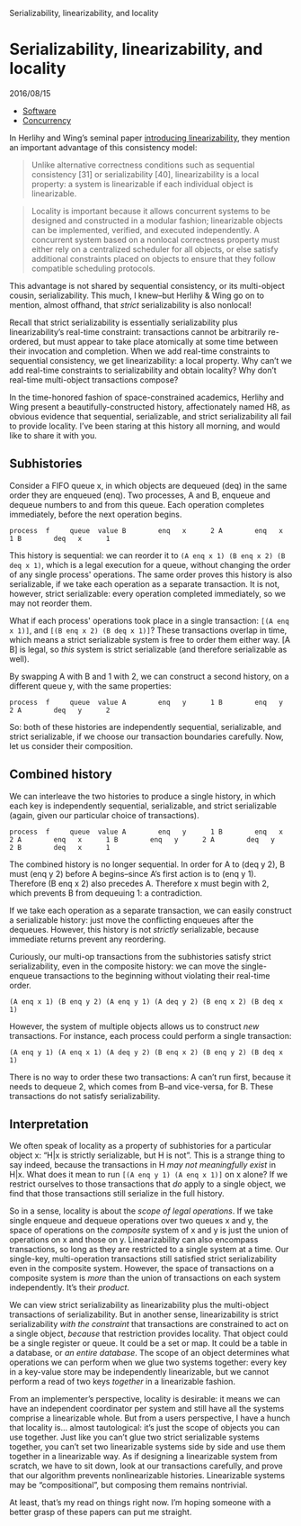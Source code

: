 Serializability, linearizability, and locality

# Serializability, linearizability, and locality

 2016/08/15

- [Software](https://aphyr.com/tags/software)
- [Concurrency](https://aphyr.com/tags/Concurrency)

In Herlihy and Wing’s seminal paper [introducing linearizability](https://cs.brown.edu/~mph/HerlihyW90/p463-herlihy.pdf), they mention an important advantage of this consistency model:

> Unlike alternative correctness conditions such as sequential consistency [31] or serializability [40], linearizability is a local property: a system is linearizable if each individual object is linearizable.

> Locality is important because it allows concurrent systems to be designed and constructed in a modular fashion; linearizable objects can be implemented, verified, and executed independently. A concurrent system based on a nonlocal correctness property must either rely on a centralized scheduler for all objects, or else satisfy additional constraints placed on objects to ensure that they follow compatible scheduling protocols.

This advantage is not shared by sequential consistency, or its multi-object cousin, serializability. This much, I knew–but Herlihy & Wing go on to mention, almost offhand, that *strict* serializability is also nonlocal!

Recall that strict serializability is essentially serializability plus linearizability’s real-time constraint: transactions cannot be arbitrarily re-ordered, but must appear to take place atomically at some time between their invocation and completion. When we add real-time constraints to sequential consistency, we get linearizability: a local property. Why can’t we add real-time constraints to serializability and obtain locality? Why don’t real-time multi-object transactions compose?

In the time-honored fashion of space-constrained academics, Herlihy and Wing present a beautifully-constructed history, affectionately named H8, as obvious evidence that sequential, serializable, and strict serializability all fail to provide locality. I’ve been staring at this history all morning, and would like to share it with you.

## Subhistories

Consider a FIFO queue x, in which objects are dequeued (deq) in the same order they are enqueued (enq). Two processes, A and B, enqueue and dequeue numbers to and from this queue. Each operation completes immediately, before the next operation begins.

`process  f     queue  value B        enq   x      2 A        enq   x      1 B        deq   x      1`

This history is sequential: we can reorder it to `(A enq x 1) (B enq x 2) (B deq x 1)`, which is a legal execution for a queue, without changing the order of any single process' operations. The same order proves this history is also serializable, if we take each operation as a separate transaction. It is not, however, strict serializable: every operation completed immediately, so we may not reorder them.

What if each process' operations took place in a single transaction: `[(A enq x 1)]`, and `[(B enq x 2) (B deq x 1)]`? These transactions overlap in time, which means a strict serializable system is free to order them either way. [A B] is legal, so *this* system is strict serializable (and therefore serializable as well).

By swapping A with B and 1 with 2, we can construct a second history, on a different queue y, with the same properties:

`process  f     queue  value A        enq   y      1 B        enq   y      2 A        deq   y      2`

So: both of these histories are independently sequential, serializable, and strict serializable, if we choose our transaction boundaries carefully. Now, let us consider their composition.

## Combined history

We can interleave the two histories to produce a single history, in which each key is independently sequential, serializable, and strict serializable (again, given our particular choice of transactions).

`process  f     queue  value A        enq   y      1 B        enq   x      2 A        enq   x      1 B        enq   y      2 A        deq   y      2 B        deq   x      1`

The combined history is no longer sequential. In order for A to (deq y 2), B must (enq y 2) before A begins–since A’s first action is to (enq y 1). Therefore (B enq x 2) also precedes A. Therefore x must begin with 2, which prevents B from dequeuing 1: a contradiction.

If we take each operation as a separate transaction, we can easily construct a serializable history: just move the conflicting enqueues after the dequeues. However, this history is not *strictly* serializable, because immediate returns prevent any reordering.

Curiously, our multi-op transactions from the subhistories satisfy strict serializability, even in the composite history: we can move the single-enqueue transactions to the beginning without violating their real-time order.

`(A enq x 1) (B enq y 2) (A enq y 1) (A deq y 2) (B enq x 2) (B deq x 1)`

However, the system of multiple objects allows us to construct *new* transactions. For instance, each process could perform a single transaction:

`(A enq y 1) (A enq x 1) (A deq y 2) (B enq x 2) (B enq y 2) (B deq x 1)`

There is no way to order these two transactions: A can’t run first, because it needs to dequeue 2, which comes from B–and vice-versa, for B. These transactions do not satisfy serializability.

## Interpretation

We often speak of locality as a property of subhistories for a particular object x: “H|x is strictly serializable, but H is not”. This is a strange thing to say indeed, because the transactions in H *may not meaningfully exist* in H|x. What does it mean to run `[(A enq y 1) (A enq x 1)]` on x alone? If we restrict ourselves to those transactions that *do* apply to a single object, we find that those transactions still serialize in the full history.

So in a sense, locality is about the *scope of legal operations*. If we take single enqueue and dequeue operations over two queues x and y, the space of operations on the *composite* system of x and y is just the union of operations on x and those on y. Linearizability can also encompass transactions, so long as they are restricted to a single system at a time. Our single-key, multi-operation transactions still satisfied strict serializability even in the composite system. However, the space of transactions on a composite system is *more* than the union of transactions on each system independently. It’s their *product*.

We can view strict serializability as linearizability plus the multi-object transactions of serializability. But in another sense, linearizability is strict serializability *with the constraint* that transactions are constrained to act on a single object, *because* that restriction provides locality. That object could be a single register or queue. It could be a set or map. It could be a table in a database, or *an entire database*. The scope of an object determines what operations we can perform when we glue two systems together: every key in a key-value store may be independently linearizable, but we cannot perform a read of two keys *together* in a linearizable fashion.

From an implementer’s perspective, locality is desirable: it means we can have an independent coordinator per system and still have all the systems comprise a linearizable whole. But from a users perspective, I have a hunch that locality is… almost tautological: it’s just the scope of objects you can use together. Just like you can’t glue two strict serializable systems together, you can’t set two linearizable systems side by side and use them together in a linearizable way. As if designing a linearizable system from scratch, we have to sit down, look at our transactions carefully, and prove that our algorithm prevents nonlinearizable histories. Linearizable systems may be “compositional”, but composing them remains nontrivial.

At least, that’s my read on things right now. I’m hoping someone with a better grasp of these papers can put me straight.